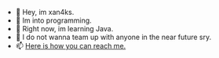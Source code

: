 - 👋 Hey, im xan4ks.
- 👀 Im into programming.
- 🌱 Right now, im learning Java.
- 💞️ I do not wanna team up with anyone in the near future sry.
- 📫 [Here is how you can reach me.](https://discord.gg/KKbGTZeZ)
